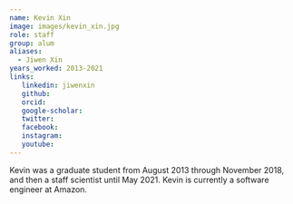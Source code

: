 ```yaml
---
name: Kevin Xin
image: images/kevin_xin.jpg
role: staff
group: alum
aliases:
  - Jiwen Xin
years_worked: 2013-2021
links:
   linkedin: jiwenxin
   github:
   orcid: 
   google-scholar:
   twitter:
   facebook:
   instagram: 
   youtube:
---
```


Kevin was a graduate student from August 2013 through November 2018, and then a staff scientist until May 2021. Kevin is currently a software engineer at Amazon.